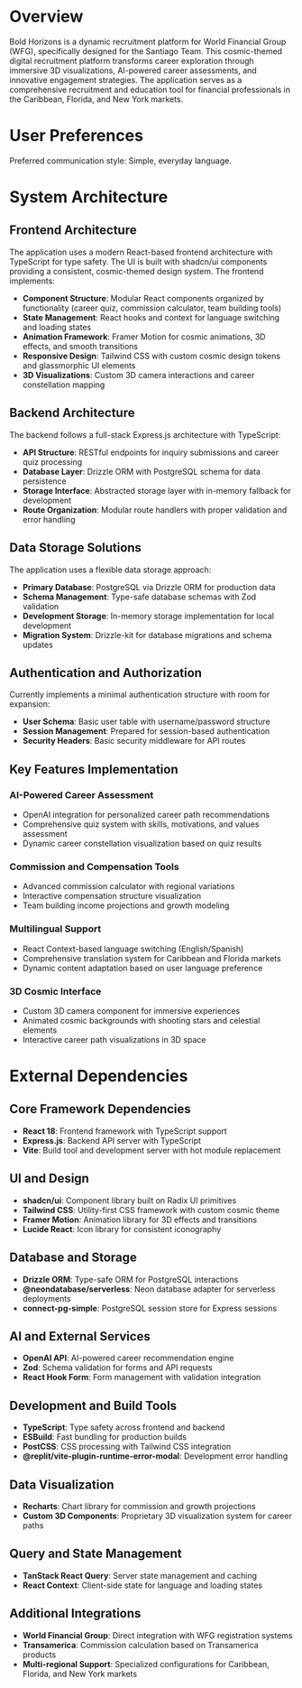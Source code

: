 # Overview

Bold Horizons is a dynamic recruitment platform for World Financial Group (WFG), specifically designed for the Santiago Team. This cosmic-themed digital recruitment platform transforms career exploration through immersive 3D visualizations, AI-powered career assessments, and innovative engagement strategies. The application serves as a comprehensive recruitment and education tool for financial professionals in the Caribbean, Florida, and New York markets.

# User Preferences

Preferred communication style: Simple, everyday language.

# System Architecture

## Frontend Architecture
The application uses a modern React-based frontend architecture with TypeScript for type safety. The UI is built with shadcn/ui components providing a consistent, cosmic-themed design system. The frontend implements:

- **Component Structure**: Modular React components organized by functionality (career quiz, commission calculator, team building tools)
- **State Management**: React hooks and context for language switching and loading states
- **Animation Framework**: Framer Motion for cosmic animations, 3D effects, and smooth transitions
- **Responsive Design**: Tailwind CSS with custom cosmic design tokens and glassmorphic UI elements
- **3D Visualizations**: Custom 3D camera interactions and career constellation mapping

## Backend Architecture
The backend follows a full-stack Express.js architecture with TypeScript:

- **API Structure**: RESTful endpoints for inquiry submissions and career quiz processing
- **Database Layer**: Drizzle ORM with PostgreSQL schema for data persistence
- **Storage Interface**: Abstracted storage layer with in-memory fallback for development
- **Route Organization**: Modular route handlers with proper validation and error handling

## Data Storage Solutions
The application uses a flexible data storage approach:

- **Primary Database**: PostgreSQL via Drizzle ORM for production data
- **Schema Management**: Type-safe database schemas with Zod validation
- **Development Storage**: In-memory storage implementation for local development
- **Migration System**: Drizzle-kit for database migrations and schema updates

## Authentication and Authorization
Currently implements a minimal authentication structure with room for expansion:

- **User Schema**: Basic user table with username/password structure
- **Session Management**: Prepared for session-based authentication
- **Security Headers**: Basic security middleware for API routes

## Key Features Implementation

### AI-Powered Career Assessment
- OpenAI integration for personalized career path recommendations
- Comprehensive quiz system with skills, motivations, and values assessment
- Dynamic career constellation visualization based on quiz results

### Commission and Compensation Tools
- Advanced commission calculator with regional variations
- Interactive compensation structure visualization
- Team building income projections and growth modeling

### Multilingual Support
- React Context-based language switching (English/Spanish)
- Comprehensive translation system for Caribbean and Florida markets
- Dynamic content adaptation based on user language preference

### 3D Cosmic Interface
- Custom 3D camera component for immersive experiences
- Animated cosmic backgrounds with shooting stars and celestial elements
- Interactive career path visualizations in 3D space

# External Dependencies

## Core Framework Dependencies
- **React 18**: Frontend framework with TypeScript support
- **Express.js**: Backend API server with TypeScript
- **Vite**: Build tool and development server with hot module replacement

## UI and Design
- **shadcn/ui**: Component library built on Radix UI primitives
- **Tailwind CSS**: Utility-first CSS framework with custom cosmic theme
- **Framer Motion**: Animation library for 3D effects and transitions
- **Lucide React**: Icon library for consistent iconography

## Database and Storage
- **Drizzle ORM**: Type-safe ORM for PostgreSQL interactions
- **@neondatabase/serverless**: Neon database adapter for serverless deployments
- **connect-pg-simple**: PostgreSQL session store for Express sessions

## AI and External Services
- **OpenAI API**: AI-powered career recommendation engine
- **Zod**: Schema validation for forms and API requests
- **React Hook Form**: Form management with validation integration

## Development and Build Tools
- **TypeScript**: Type safety across frontend and backend
- **ESBuild**: Fast bundling for production builds
- **PostCSS**: CSS processing with Tailwind CSS integration
- **@replit/vite-plugin-runtime-error-modal**: Development error handling

## Data Visualization
- **Recharts**: Chart library for commission and growth projections
- **Custom 3D Components**: Proprietary 3D visualization system for career paths

## Query and State Management
- **TanStack React Query**: Server state management and caching
- **React Context**: Client-side state for language and loading states

## Additional Integrations
- **World Financial Group**: Direct integration with WFG registration systems
- **Transamerica**: Commission calculation based on Transamerica products
- **Multi-regional Support**: Specialized configurations for Caribbean, Florida, and New York markets
